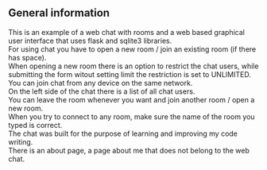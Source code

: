 ## General information
This is an example of a web chat with rooms and a web based graphical user interface that uses flask and sqlite3 libraries.<br />
For using chat you have to open a new room / join an existing room (if there has space).<br />
When opening a new room there is an option to restrict the chat users, while submitting the form witout setting limit the restriction is set to UNLIMITED.<br />
You can join chat from any device on the same network.<br />
On the left side of the chat there is a list of all chat users.<br />
You can leave the room whenever you want and join another room / open a new room.<br />
When you try to connect to any room, make sure the name of the room you typed is correct.<br />
The chat was built for the purpose of learning and improving my code writing.<br />
There is an about page, a page about me that does not belong to the web chat.
